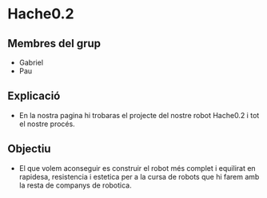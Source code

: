 # Hache0.2

## Membres del grup
- Gabriel
- Pau

## Explicació
- En la nostra pagina hi trobaras el projecte del nostre robot Hache0.2 i tot el nostre procés.
## Objectiu
- El que volem aconseguir es construir el robot més complet i equilirat en rapidesa, resistencia i estetica per a la cursa de robots que hi farem amb la resta de companys de robotica.
